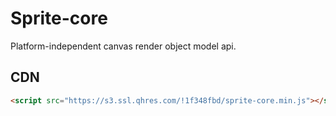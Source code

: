 # Sprite-core

Platform-independent canvas render object model api.

## CDN

```html
<script src="https://s3.ssl.qhres.com/!1f348fbd/sprite-core.min.js"></script>
```
